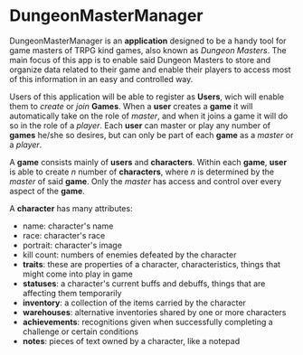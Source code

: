 # DungeonMasterManager

DungeonMasterManager is an **application** designed to be a handy tool for game masters of TRPG kind games, also known as *Dungeon Masters*. The main focus of this app is to enable said Dungeon Masters to store and organize data related to their game and enable their players to access most of this information in an easy and controlled way.

Users of this application will be able to register as **Users**, wich will enable them to *create* or *join* **Games**. When a **user** creates a **game** it will automatically take on the role of *master*, and when it joins a game it will do so in the role of a *player*. Each **user** can master or play any number of **games** he/she so desires, but can only be part of each **game** as a *master* or a *player*.

A **game** consists mainly of **users** and **characters**. Within each **game**, **user** is able to create *n* number of **characters**, where *n* is determined by the *master* of said **game**. Only the *master* has access and control over every aspect of the **game**.

A **character** has many attributes:
* name: character's name
* race: character's race
* portrait: character's image
* kill count: numbers of enemies defeated by the character
* **traits**: these are properties of a character, characteristics, things that might come into play in game
* **statuses**: a character's current buffs and debuffs, things that are affecting them temporarily
* **inventory**: a collection of the items carried by the character
* **warehouses**: alternative inventories shared by one or more characters
* **achievements**: recognitions given when successfully completing a challenge or certain conditions
* **notes**: pieces of text owned by a character, like a notepad
